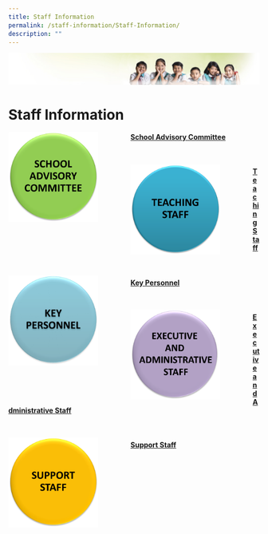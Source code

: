 ```yaml
---
title: Staff Information
permalink: /staff-information/Staff-Information/
description: ""
---
```

![](/images/Banner.jpg)

Staff Information
=================

<img src="/images/SchoolAdvisory.png"
style="width:180px;height:180px;margin-right:65px;" align = "left">

#### [School Advisory Committee](/Staff-Information/School-Advisory-Committee/)

```

```
```

```

<img src="/images/Teaching%20Staff.png"
style="width:180px;height:180px;margin-right:65px;" align = "left">

#### [Teaching Staff](/teaching-staff/Teaching-Staff/)

```

```
```

```

<img src="/images/KeyPersonnel.png" style="width:180px;height:180px;margin-right:65px;" align = "left">

#### [Key Personnel](/Staff-Information/Key-Personnel/)

```

```
```

```

<img src="/images/EAS.png" style="width:180px;height:180px;margin-right:65px;" align = "left">

#### [Executive and Administrative Staff](/Staff-Information/Executive-and-Administrative-Staff/)

```

```
```

```

<img src="/images/SupportStaff.png" style="width:180px;height:180px;margin-right:65px;" align = "left">

#### [Support Staff](/Staff-Information/Support-Staff/)